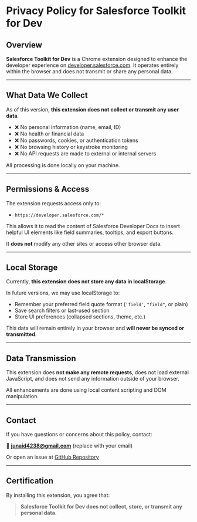 # Privacy Policy for Salesforce Toolkit for Dev


## Overview

**Salesforce Toolkit for Dev** is a Chrome extension designed to enhance the developer experience on [developer.salesforce.com](https://developer.salesforce.com). It operates entirely within the browser and does not transmit or share any personal data.

---

## What Data We Collect

As of this version, **this extension does not collect or transmit any user data**.

- ❌ No personal information (name, email, ID)
- ❌ No health or financial data
- ❌ No passwords, cookies, or authentication tokens
- ❌ No browsing history or keystroke monitoring
- ❌ No API requests are made to external or internal servers

All processing is done locally on your machine.

---

## Permissions & Access

The extension requests access only to:

- `https://developer.salesforce.com/*`

This allows it to read the content of Salesforce Developer Docs to insert helpful UI elements like field summaries, tooltips, and export buttons.

It **does not** modify any other sites or access other browser data.

---

## Local Storage

Currently, **this extension does not store any data in localStorage**.

In future versions, we may use localStorage to:

- Remember your preferred field quote format (`'field'`, `"field"`, or plain)
- Save search filters or last-used section
- Store UI preferences (collapsed sections, theme, etc.)

This data will remain entirely in your browser and **will never be synced or transmitted**.

---

## Data Transmission

This extension does **not make any remote requests**, does not load external JavaScript, and does not send any information outside of your browser.

All enhancements are done using local content scripting and DOM manipulation.

---

## Contact

If you have questions or concerns about this policy, contact:

📧 **junaid4238@gmail.com** (replace with your email)

Or open an issue at [GitHub Repository](https://github.com/junaideqbal/Salesforce-Toolkit-for-Dev/issues/new)

---

## Certification

By installing this extension, you agree that:
> **Salesforce Toolkit for Dev does not collect, store, or transmit any personal data.**
